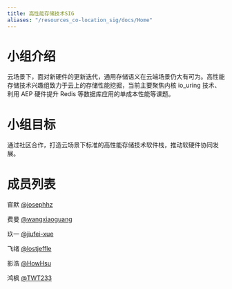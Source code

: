 ```yaml
---
title: 高性能存储技术SIG
aliases: "/resources_co-location_sig/docs/Home"
---
```


# 小组介绍

云场景下，面对新硬件的更新迭代，通用存储语义在云端场景仍大有可为。高性能存储技术兴趣组致力于云上的存储性能挖掘，当前主要聚焦内核 io_uring 技术、利用 AEP 硬件提升 Redis 等数据库应用的单成本性能等课题。

# 小组目标

通过社区合作，打造云场景下标准的高性能存储技术软件栈，推动软硬件协同发展。

# 成员列表

窅默 [@josephhz ](https://yuque.antfin-inc.com/josephhz) 

费曼 [@wangxiaoguang ](https://yuque.antfin-inc.com/wangxiaoguang) 

玖一 [@jiufei-xue ](https://yuque.antfin-inc.com/jiufei-xue) 

飞绪 [@lostjeffle ](https://yuque.antfin-inc.com/lostjeffle) 

影浩 [@HowHsu ](https://yuque.antfin-inc.com/HowHsu) 

鸿枫 [@TWT233 ](https://yuque.antfin-inc.com/TWT233)